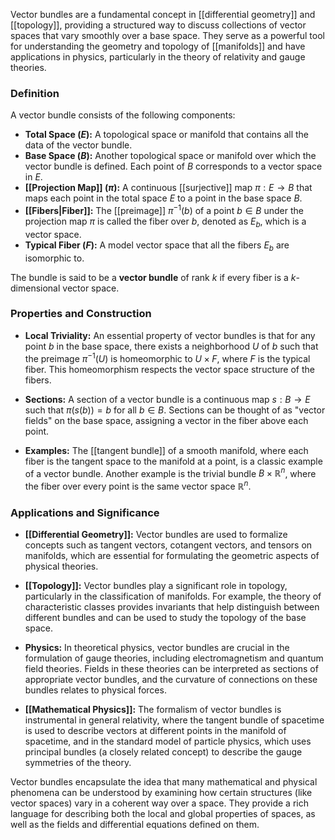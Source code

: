 Vector bundles are a fundamental concept in [[differential geometry]] and [[topology]], providing a structured way to discuss collections of vector spaces that vary smoothly over a base space. They serve as a powerful tool for understanding the geometry and topology of [[manifolds]] and have applications in physics, particularly in the theory of relativity and gauge theories.

### Definition

A vector bundle consists of the following components:

- **Total Space ($E$):** A topological space or manifold that contains all the data of the vector bundle.
- **Base Space ($B$):** Another topological space or manifold over which the vector bundle is defined. Each point of $B$ corresponds to a vector space in $E$.
- **[[Projection Map]] ($\pi$):** A continuous [[surjective]] map $\pi: E \to B$ that maps each point in the total space $E$ to a point in the base space $B$.
- **[[Fibers|Fiber]]:** The [[preimage]] $\pi^{-1}(b)$ of a point $b \in B$ under the projection map $\pi$ is called the fiber over $b$, denoted as $E_b$, which is a vector space.
- **Typical Fiber ($F$):** A model vector space that all the fibers $E_b$ are isomorphic to.

The bundle is said to be a **vector bundle** of rank $k$ if every fiber is a $k$-dimensional vector space.

### Properties and Construction

- **Local Triviality:** An essential property of vector bundles is that for any point $b$ in the base space, there exists a neighborhood $U$ of $b$ such that the preimage $\pi^{-1}(U)$ is homeomorphic to $U \times F$, where $F$ is the typical fiber. This homeomorphism respects the vector space structure of the fibers.

- **Sections:** A section of a vector bundle is a continuous map $s: B \to E$ such that $\pi(s(b)) = b$ for all $b \in B$. Sections can be thought of as "vector fields" on the base space, assigning a vector in the fiber above each point.

- **Examples:** The [[tangent bundle]] of a smooth manifold, where each fiber is the tangent space to the manifold at a point, is a classic example of a vector bundle. Another example is the trivial bundle $B \times \mathbb{R}^n$, where the fiber over every point is the same vector space $\mathbb{R}^n$.

### Applications and Significance

- **[[Differential Geometry]]:** Vector bundles are used to formalize concepts such as tangent vectors, cotangent vectors, and tensors on manifolds, which are essential for formulating the geometric aspects of physical theories.

- **[[Topology]]:** Vector bundles play a significant role in topology, particularly in the classification of manifolds. For example, the theory of characteristic classes provides invariants that help distinguish between different bundles and can be used to study the topology of the base space.

- **Physics:** In theoretical physics, vector bundles are crucial in the formulation of gauge theories, including electromagnetism and quantum field theories. Fields in these theories can be interpreted as sections of appropriate vector bundles, and the curvature of connections on these bundles relates to physical forces.

- **[[Mathematical Physics]]:** The formalism of vector bundles is instrumental in general relativity, where the tangent bundle of spacetime is used to describe vectors at different points in the manifold of spacetime, and in the standard model of particle physics, which uses principal bundles (a closely related concept) to describe the gauge symmetries of the theory.

Vector bundles encapsulate the idea that many mathematical and physical phenomena can be understood by examining how certain structures (like vector spaces) vary in a coherent way over a space. They provide a rich language for describing both the local and global properties of spaces, as well as the fields and differential equations defined on them.